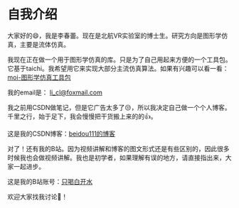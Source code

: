 # 自我介绍
大家好的😄，我是李春蕾。现在是北航VR实验室的博士生。研究方向是图形学仿真，主要是流体仿真。

我现在正在做一个用于图形学仿真的库。只是为了自己用起来方便的一个工具包。它基于taichi。我希望用它来实现大部分主流仿真算法。如果有兴趣可以看一看：
[moi-图形学仿真工具包](https://github.com/chunleili/moi)

我的email是： li_cl@foxmail.com

我之前用CSDN做笔记，但是它广告太多了😒，所以我决定自己做一个个人博客。千里之行，始于足下，我会慢慢把干货搬上来的的👍。

这是我的CSDN博客：[beidou111的博客](https://blog.csdn.net/weixin_43940314?spm=1011.2415.3001.5343)

对了！还有我的B站。因为视频讲解和博客的图文形式还是有些区别的，因此很多时候我也会做视频讲解。我也是初学者，如果理解有误的地方，请直接指出来，大家一起进步。

这是我的B站账号：[只喝白开水](https://space.bilibili.com/2411870/)

欢迎大家找我讨论👏！